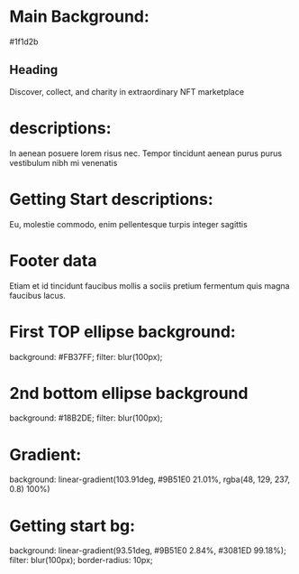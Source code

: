 <!--Main Heading -->

# Main Background:

#1f1d2b

## Heading

Discover, collect, and charity in extraordinary NFT marketplace

# descriptions:

In aenean posuere lorem risus nec. Tempor tincidunt aenean purus purus vestibulum nibh mi venenatis

# Getting Start descriptions:

Eu, molestie commodo, enim pellentesque turpis integer sagittis

# Footer data

Etiam et id tincidunt faucibus mollis a sociis pretium fermentum quis magna faucibus lacus.

# First TOP ellipse background:

background: #FB37FF;
filter: blur(100px);

# 2nd bottom ellipse background

background: #18B2DE;
filter: blur(100px);

# Gradient:

background: linear-gradient(103.91deg, #9B51E0 21.01%, rgba(48, 129, 237, 0.8) 100%)

# Getting start bg:

background: linear-gradient(93.51deg, #9B51E0 2.84%, #3081ED 99.18%);
filter: blur(100px);
border-radius: 10px;
